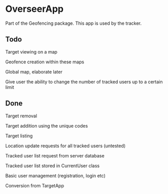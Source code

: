 # OverseerApp
Part of the Geofencing package. This app is used by the tracker.

## Todo

Target viewing on a map

Geofence creation within these maps

Global map, elaborate later

Give user the ability to change the number of tracked users up to a certain limit

## Done

Target removal

Target addition using the unique codes

Target listing

Location update requests for all tracked users (untested)

Tracked user list request from server database

Tracked user list stored in CurrentUser class

Basic user management (registration, login etc)

Conversion from TargetApp